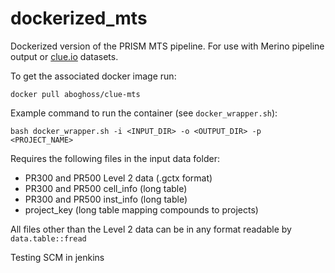 # dockerized_mts

Dockerized version of the PRISM MTS pipeline. For use with Merino pipeline output or [clue.io](clue.io) datasets.

To get the associated docker image run:
```{bash}
docker pull aboghoss/clue-mts
```

Example command to run the container (see `docker_wrapper.sh`):
```{bash}
bash docker_wrapper.sh -i <INPUT_DIR> -o <OUTPUT_DIR> -p <PROJECT_NAME>
```

Requires the following files in the input data folder:
- PR300 and PR500 Level 2 data (.gctx format)
- PR300 and PR500 cell_info (long table)
- PR300 and PR500 inst_info (long table)
- project_key (long table mapping compounds to projects)

All files other than the Level 2 data can be in any format readable by `data.table::fread`

Testing SCM in jenkins
